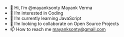 - 👋 Hi, I’m @mayanksonty Mayank Verma
- 👀 I’m interested in Coding
- 🌱 I’m currently learning JavaScript
- 💞️ I’m looking to collaborate on Open Source Projects
- 📫 How to reach me mayanksonty@gmail.com

<!---
mayanksonty/mayanksonty is a ✨ special ✨ repository because its `README.md` (this file) appears on your GitHub profile.
You can click the Preview link to take a look at your changes.
--->
